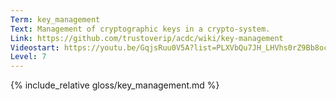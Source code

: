 ```yaml
---
Term: key_management
Text: Management of cryptographic keys in a crypto-system.
Link: https://github.com/trustoverip/acdc/wiki/key-management
Videostart: https://youtu.be/GqjsRuu0V5A?list=PLXVbQu7JH_LHVhs0rZ9Bb8ocyKlPljkaG&t=04m16s
Level: 7
---
```


{% include_relative gloss/key_management.md %}
